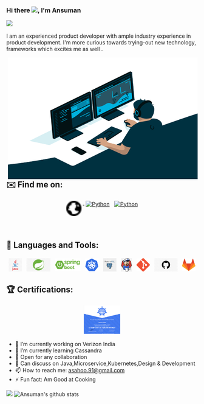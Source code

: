 ### Hi there <img src="https://media.giphy.com/media/hvRJCLFzcasrR4ia7z/giphy.gif" width="25px">, I'm Ansuman
![](https://arturssmirnovs.github.io/github-profile-readme-generator/images/banner.png)

I am an experienced product developer with ample industry experience in product development. I'm more curious towards trying-out new technology, frameworks which excites me as well .

<img align="right" alt="GIF" src="https://github.com/Ansuman91/Ansuman91/blob/main/code.gif" width="500" height="320" />

## ✉️ Find me on:

<p align="center">
 <a href="https://ansuman91.github.io/" target="_blank" rel="noopener noreferrer"> <img src="https://raw.githubusercontent.com/iconic/open-iconic/master/svg/globe.svg" alt="Python" height="40" style="vertical-align:top; margin:4px"> </a>
 <a href="https://www.linkedin.com/in/ansuman-sahoo/" target="_blank" rel="noopener noreferrer"> <img src="https://cdn.jsdelivr.net/npm/simple-icons@v3/icons/linkedin.svg" alt="Python" height="40" style="vertical-align:top; margin:4px"></a>
 <a href="mailto:asahoo.91@gmail.com"> <img src="https://cdn.jsdelivr.net/npm/simple-icons@v3/icons/gmail.svg" alt="Python" height="40" style="vertical-align:top; margin:4px"></a>
</p>
<br />


## 🧰 Languages and Tools:
<p align="center">

 <img src="https://github.com/Ansuman91/Ansuman91/blob/main/java.png" alt="VS Code" height="35" style="vertical-align:top; margin:4px">
 <img src="https://github.com/Ansuman91/Ansuman91/blob/main/spring.png" alt="VS Code" height="35" style="vertical-align:top; margin:4px">
 <img src="https://github.com/Ansuman91/Ansuman91/blob/main/spring-boot.png" alt="VS Code" height="35" style="vertical-align:top; margin:4px">
 <img src="https://github.com/Ansuman91/Ansuman91/blob/main/kubernetes.png" alt="VS Code" height="35" style="vertical-align:top; margin:4px">
 <img src="https://github.com/Ansuman91/Ansuman91/blob/main/postgresql.png" alt="VS Code" height="35" style="vertical-align:top; margin:4px">
 <img src="https://github.com/Ansuman91/Ansuman91/blob/main/jenkins.png" alt="VS Code" height="35" style="vertical-align:top; margin:4px">
 <img src="https://github.com/Ansuman91/Ansuman91/blob/main/Git-Icon-1788C.png" alt="VS Code" height="35" style="vertical-align:top; margin:4px">
 <img src="https://github.com/Ansuman91/Ansuman91/blob/main/github.jpg" alt="VS Code" height="35" style="vertical-align:top; margin:4px">
 <img src="https://github.com/Ansuman91/Ansuman91/blob/main/gitlab-282507.png" alt="VS Code" height="35" style="vertical-align:top; margin:4px">
 </p>
 
 ## 🏆 Certifications:
 <p align="center">
<img src="https://github.com/Ansuman91/Ansuman91/blob/main/kubernetes_crtfctn.PNG" alt="VS Code" height="75" style="vertical-align:top; margin:4px">
</p>

- 🔭 I’m currently working on Verizon India 
- 🌱 I’m currently learning Cassandra 
- 👯 Open for any collaboration
- 💬 Can discuss on Java,Microservice,Kubernetes,Design & Development 
- 📫 How to reach me: asahoo.91@gmail.com 
- ⚡ Fun fact: Am Good at Cooking 


![](https://visitor-badge.laobi.icu/badge?page_id=ansuman91)
![Ansuman's github stats](https://github-readme-stats.vercel.app/api?username=ansuman91&show_icons=true&theme=react)

